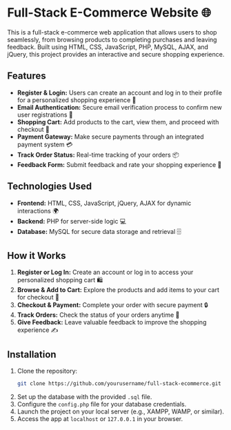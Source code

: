 # Full-Stack E-Commerce Website 🌐

This is a full-stack e-commerce web application that allows users to shop seamlessly, from browsing products to completing purchases and leaving feedback. Built using HTML, CSS, JavaScript, PHP, MySQL, AJAX, and jQuery, this project provides an interactive and secure shopping experience.

## Features

- **Register & Login:** Users can create an account and log in to their profile for a personalized shopping experience 🔑
- **Email Authentication:** Secure email verification process to confirm new user registrations 📧
- **Shopping Cart:** Add products to the cart, view them, and proceed with checkout 🛒
- **Payment Gateway:** Make secure payments through an integrated payment system 💳
- **Track Order Status:** Real-time tracking of your orders 📦
- **Feedback Form:** Submit feedback and rate your shopping experience 📝

## Technologies Used

- **Frontend:** HTML, CSS, JavaScript, jQuery, AJAX for dynamic interactions 🌍
- **Backend:** PHP for server-side logic 💻
- **Database:** MySQL for secure data storage and retrieval 🗄️

## How it Works

1. **Register or Log In:** Create an account or log in to access your personalized shopping cart 🛍️
2. **Browse & Add to Cart:** Explore the products and add items to your cart for checkout 🛒
3. **Checkout & Payment:** Complete your order with secure payment 🔒
4. **Track Orders:** Check the status of your orders anytime 📍
5. **Give Feedback:** Leave valuable feedback to improve the shopping experience ✍️

## Installation

1. Clone the repository:
    ```bash
    git clone https://github.com/yourusername/full-stack-ecommerce.git
    ```
2. Set up the database with the provided `.sql` file.
3. Configure the `config.php` file for your database credentials.
4. Launch the project on your local server (e.g., XAMPP, WAMP, or similar).
5. Access the app at `localhost` or `127.0.0.1` in your browser.
